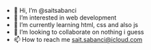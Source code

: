 - 👋 Hi, I’m @saitsabanci
- 👀 I’m interested in web development
- 🌱 I’m currently learning html, css and also js
- 💞️ I’m looking to collaborate on nothing i guess
- 📫 How to reach me sait.sabanci@icloud.com


